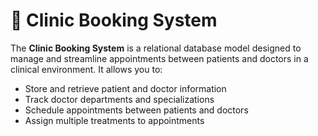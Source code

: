 # 🏥 Clinic Booking System



The **Clinic Booking System** is a relational database model designed to manage and streamline appointments between patients and doctors in a clinical environment. It allows you to:

- Store and retrieve patient and doctor information
- Track doctor departments and specializations
- Schedule appointments between patients and doctors
- Assign multiple treatments to appointments
